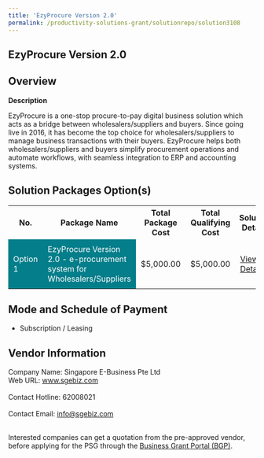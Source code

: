 ```yaml
---
title: 'EzyProcure Version 2.0'
permalink: /productivity-solutions-grant/solutionrepo/solution3108
---
```


## EzyProcure Version 2.0

## Overview

**Description**

EzyProcure is a one-stop procure-to-pay digital business solution which acts as a bridge between wholesalers/suppliers and buyers. Since going live in 2016, it has become the top choice for wholesalers/suppliers to manage business transactions with their buyers. EzyProcure helps both wholesalers/suppliers and buyers simplify procurement operations and automate workflows, with seamless integration to ERP and accounting systems.

## Solution Packages Option(s)

<table>
<tr>
<th><b>No.</b></th>
<th><b>Package Name</b></th>
<th><b>Total Package Cost</b></th>
<th><b>Total Qualifying Cost</b></th>
<th><b>Solution Details</b></th>
</tr>
<tr>
<td style='padding: 10px; background-color: #037E8A; color: #FFFFFF;'>Option 1</td>
<td style='padding: 10px; background-color: #037E8A; color: #FFFFFF;'>EzyProcure Version 2.0 - e-procurement system for Wholesalers/Suppliers</td>
<td style='padding: 10px;'>$5,000.00</td>
<td style='padding: 10px;'>$5,000.00</td>
<td style='padding: 10px;'><a href='/images/psg/Singapore_E-business_Desensitised_Annex_3_wef_7_July_2022.pdf' target='_blank'>View Details</a></td>
</tr>
</table>

## Mode and Schedule of Payment

 - Subscription / Leasing

## Vendor Information

 Company Name: Singapore E-Business Pte Ltd<br>Web URL: www.sgebiz.com <br><br>Contact Hotline: 62008021 <br><br>Contact Email: info@sgebiz.com <br><br>

Interested companies can get a quotation from the pre-approved vendor, before applying for the PSG through the <a href='https://www.businessgrants.gov.sg/' target='_blank' rel='noopener'>Business Grant Portal (BGP)</a>.

<script src="/jquery/resize-tables.js"></script>
